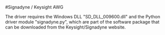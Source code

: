 #Signadyne / Keysight AWG

The driver requires the Windows DLL "SD_DLL_009600.dll" and the Python driver module "signadyne.py", which are part of the software package that can be downloaded from the Keysight/Signadyne website.

